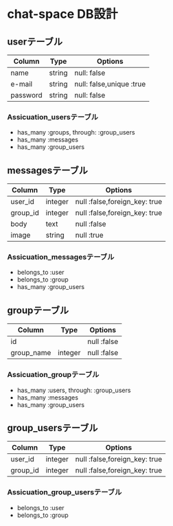 # chat-space DB設計

## userテーブル
| Column | Type | Options |
| ------ | ----| ------- |
| name | string | null: false |
| e-mail | string | null: false,unique :true |
| password| string | null: false |
### Assicuation_usersテーブル
- has_many :groups, through: :group_users
- has_many :messages
- has_many :group_users

## messagesテーブル
| Column | Type | Options |
| ------| ---- | ------- |
| user_id | integer | null :false,foreign_key: true |
| group_id | integer | null :false,foreign_key: true |
| body | text | null :false |
| image | string | null :true |
### Assicuation_messagesテーブル
- belongs_to :user
- belongs_to :group
- has_many :group_users
 
## groupテーブル
| Column | Type | Options |
| ------ | ---- | ------- |
| id || null :false | null :false |
| group_name | integer | null :false |
### Assicuation_groupテーブル
- has_many :users, through: :group_users
- has_many :messages
- has_many :group_users

## group_usersテーブル
| Column | Type | Options |
| ------ | ---- | ------- |
| user_id | integer | null :false,foreign_key: true |
| group_id | integer | null :false,foreign_key: true |
### Assicuation_group_usersテーブル
- belongs_to :user
- belongs_to :group